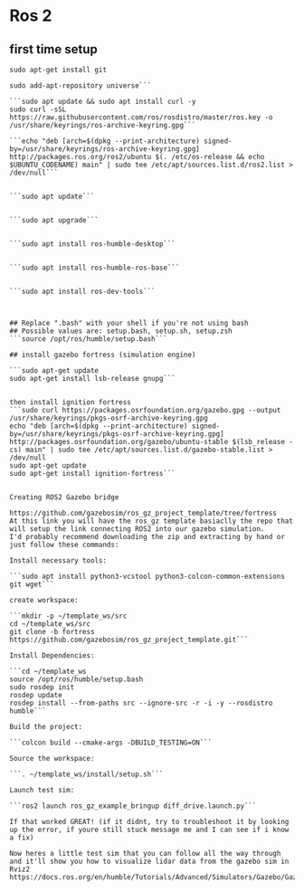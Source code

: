 # Ros 2


## first time setup
```sudo apt-get install git```

```sudo apt install software-properties-common
sudo add-apt-repository universe```

```sudo apt update && sudo apt install curl -y
sudo curl -sSL https://raw.githubusercontent.com/ros/rosdistro/master/ros.key -o /usr/share/keyrings/ros-archive-keyring.gpg```

```echo "deb [arch=$(dpkg --print-architecture) signed-by=/usr/share/keyrings/ros-archive-keyring.gpg] http://packages.ros.org/ros2/ubuntu $(. /etc/os-release && echo $UBUNTU_CODENAME) main" | sudo tee /etc/apt/sources.list.d/ros2.list > /dev/null```


```sudo apt update```


```sudo apt upgrade```


```sudo apt install ros-humble-desktop```


```sudo apt install ros-humble-ros-base```


```sudo apt install ros-dev-tools```



## Replace ".bash" with your shell if you're not using bash
## Possible values are: setup.bash, setup.sh, setup.zsh
```source /opt/ros/humble/setup.bash```

## install gazebo fortress (simulation engine)

```sudo apt-get update
sudo apt-get install lsb-release gnupg```


then install ignition fortress
```sudo curl https://packages.osrfoundation.org/gazebo.gpg --output /usr/share/keyrings/pkgs-osrf-archive-keyring.gpg
echo "deb [arch=$(dpkg --print-architecture) signed-by=/usr/share/keyrings/pkgs-osrf-archive-keyring.gpg] http://packages.osrfoundation.org/gazebo/ubuntu-stable $(lsb_release -cs) main" | sudo tee /etc/apt/sources.list.d/gazebo-stable.list > /dev/null
sudo apt-get update
sudo apt-get install ignition-fortress```


Creating ROS2 Gazebo bridge

https://github.com/gazebosim/ros_gz_project_template/tree/fortress
At this link you will have the ros_gz template basiaclly the repo that will setup the link connecting ROS2 into our gazebo simulation.
I'd probably recommend downloading the zip and extracting by hand or just follow these commands:

Install necessary tools:

```sudo apt install python3-vcstool python3-colcon-common-extensions git wget```

create workspace:

```mkdir -p ~/template_ws/src
cd ~/template_ws/src
git clone -b fortress https://github.com/gazebosim/ros_gz_project_template.git```

Install Dependencies:

```cd ~/template_ws
source /opt/ros/humble/setup.bash
sudo rosdep init
rosdep update
rosdep install --from-paths src --ignore-src -r -i -y --rosdistro humble```

Build the project:

```colcon build --cmake-args -DBUILD_TESTING=ON```

Source the workspace:

```. ~/template_ws/install/setup.sh```

Launch test sim:

```ros2 launch ros_gz_example_bringup diff_drive.launch.py```

If that worked GREAT! (if it didnt, try to troubleshoot it by looking up the error, if youre still stuck message me and I can see if i know a fix)

Now heres a little test sim that you can follow all the way through and it'll show you how to visualize lidar data from the gazebo sim in Rviz2
https://docs.ros.org/en/humble/Tutorials/Advanced/Simulators/Gazebo/Gazebo.html#prerequisites
